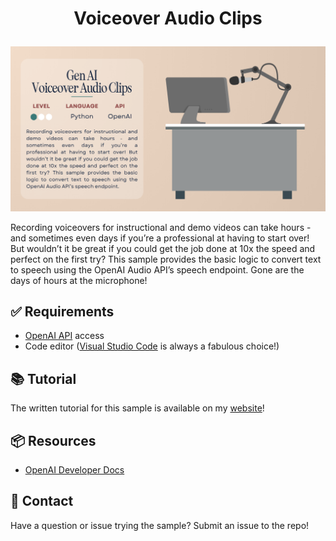 # <p align="center">Voiceover Audio Clips</p>

![An image of a desk with a microphone.](voiceover-long.png)

Recording voiceovers for instructional and demo videos can take hours - and sometimes even days if you’re a professional at having to start over! But wouldn’t it be great if you could get the job done at 10x the speed and perfect on the first try? This sample provides the basic logic to convert text to speech using the OpenAI Audio API’s speech endpoint. Gone are the days of hours at the microphone!

## ✅ Requirements

- [OpenAI API](https://platform.openai.com/signup) access
- Code editor ([Visual Studio Code](https://code.visualstudio.com/) is always a fabulous choice!)

## 📚 Tutorial

The written tutorial for this sample is available on my [website](https://www.vogueandcode.com/ai-perspectives-posts/voiceover-audio-clips)!

## 📦 Resources

- [OpenAI Developer Docs](https://platform.openai.com/docs/overview)

## 🚨 Contact

Have a question or issue trying the sample? Submit an issue to the repo!
